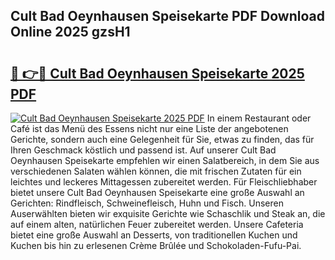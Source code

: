 ## Cult Bad Oeynhausen Speisekarte PDF Download Online 2025 gzsH1

# <h2><a href="http://gcdtckg.nevu.top/?p=Cult+Bad+Oeynhausen+Speisekarte">🔗 👉🔴 Cult Bad Oeynhausen Speisekarte 2025 PDF</a></h2>

[![Cult Bad Oeynhausen Speisekarte 2025 PDF](https://i.imgur.com/dBaPXMq.png)](http://gcdtckg.nevu.top/?p=Cult+Bad+Oeynhausen+Speisekarte)
In einem Restaurant oder Café ist das Menü des Essens nicht nur eine Liste der angebotenen Gerichte, sondern auch eine Gelegenheit für Sie, etwas zu finden, das für Ihren Geschmack köstlich und passend ist. Auf unserer Cult Bad Oeynhausen Speisekarte empfehlen wir einen Salatbereich, in dem Sie aus verschiedenen Salaten wählen können, die mit frischen Zutaten für ein leichtes und leckeres Mittagessen zubereitet werden. Für Fleischliebhaber bietet unsere Cult Bad Oeynhausen Speisekarte eine große Auswahl an Gerichten: Rindfleisch, Schweinefleisch, Huhn und Fisch. Unseren Auserwählten bieten wir exquisite Gerichte wie Schaschlik und Steak an, die auf einem alten, natürlichen Feuer zubereitet werden. Unsere Cafeteria bietet eine große Auswahl an Desserts, von traditionellen Kuchen und Kuchen bis hin zu erlesenen Crème Brûlée und Schokoladen-Fufu-Pai.
